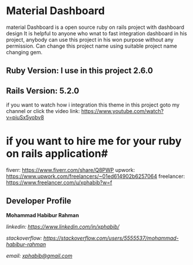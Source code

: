 # Material Dashboard
material Dashboard is a open source ruby on rails project with dashboard design
It is helpful to anyone who wnat to fast integration dashboard in his project, anybody can use this project in his won purpose without any permission. Can change this project name using suitable project name changing gem.

## Ruby Version: I use in this project 2.6.0
## Rails Version: 5.2.0

if you want to watch how i integration this theme in this project goto my channel or click the video link: https://www.youtube.com/watch?v=piuSx5yobv8


# if you want to hire me  for your ruby on rails application# 

fiverr: https://www.fiverr.com/share/Q8PWP
upwork: https://www.upwork.com/freelancers/~01ed614902b6257064
freelancer: https://www.freelancer.com/u/xphabib?w=f

## Developer Profile
**Mohammad Habibur Rahman**

*linkedin: https://www.linkedin.com/in/xphabib/*

*stackoverflow: https://stackoverflow.com/users/5555537/mohammad-habibur-rahman*

*email: xphabib@gmail.com*
